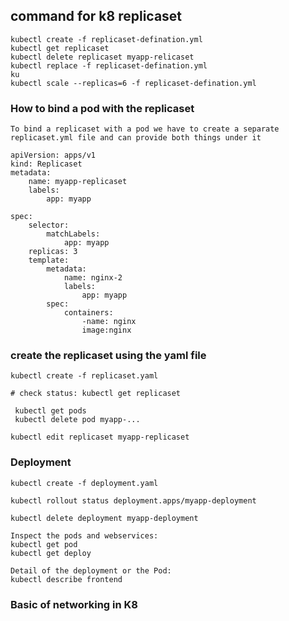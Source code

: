 ## command for k8 replicaset

```
kubectl create -f replicaset-defination.yml
kubectl get replicaset
kubectl delete replicaset myapp-relicaset
kubectl replace -f replicaset-defination.yml
ku
kubectl scale --replicas=6 -f replicaset-defination.yml
```

### How to bind a pod with the replicaset

```
To bind a replicaset with a pod we have to create a separate replicaset.yml file and can provide both things under it

apiVersion: apps/v1
kind: Replicaset
metadata:
    name: myapp-replicaset
    labels: 
        app: myapp

spec: 
    selector:
        matchLabels:
            app: myapp
    replicas: 3
    template:
        metadata:
            name: nginx-2
            labels: 
                app: myapp
        spec:
            containers:
                -name: nginx
                image:nginx

```
### create the replicaset using the yaml file

```
kubectl create -f replicaset.yaml

# check status: kubectl get replicaset

 kubectl get pods
 kubectl delete pod myapp-...

kubectl edit replicaset myapp-replicaset
```

### Deployment

```
kubectl create -f deployment.yaml

kubectl rollout status deployment.apps/myapp-deployment

kubectl delete deployment myapp-deployment

Inspect the pods and webservices:
kubectl get pod
kubectl get deploy

Detail of the deployment or the Pod:
kubectl describe frontend

```

### Basic of networking in K8

```


```